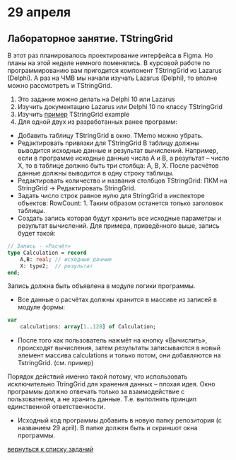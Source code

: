 # 29 апреля
## Лабораторное занятие. TStringGrid

В этот раз планировалось проектирование интерфейса в Figma. Но планы на этой неделе немного поменялись. В курсовой работе по программированию вам пригодится компонент TStringGrid из Lazarus (Delphi). А раз на ЧМВ мы начали изучать Lazarus (Delphi),  то вполне можно рассмотреть и  TStringGrid.

1. Это задание можно делать на Delphi 10 или Lazarus
1.  Изучить документацию Lazarus или Delphi 10 по классу TStringGrid
1. Изучить [пример](https://github.com/ivtipm/HCI/tree/master/1%20%D0%BA%D1%83%D1%80%D1%81) TStringGrid example
2. Для одной двух из разработанных ранее программ:
- Добавить таблицу TStringGrid в окно. TMemo можно убрать.
- Редактировать привязки для  TStringGrid
В таблицу должны выводится исходные данные и результат вычислений.  Например, если в программе исходные данные числа A и B, а результат – число X, то в таблице должно быть три столбца:  A, B, X.
После расчётов данные должны выводится в одну строку таблицы.
- Редактировать количество и названия столбцов TStringGrid: ПКМ на StringGrid → Редактировать StringGrid.
- Задать число строк равное нулю для StringGrid в инспекторе объектов: RowCount: 1. Таким образом останется только заголовок таблицы.
- Создать запись которая будут хранить все исходные параметры и результат вычислений. Для примера, приведённого выше, запись будет такой:
```pascal
// Запись - «Расчёт»
type Calculation = record
    A,B: real; // исходные данные
    X: type2;  // результат
end;
```
Запись должна быть объявлена в модуле логики программы.

- Все данные о расчётах должны хранится в массиве из записей в модуле формы:
```Pascal
var
    calculations: array[1..128] of Calculation;
```
- После того как пользователь нажмёт на кнопку «Вычислить», происходят вычисления, затем результаты записываются в новый элемент массива  calculations и только потом, они добавляются на TstringGrid. (см. пример)

Порядок действий именно такой потому, что использовать исключительно TtringGrid для хранения данных – плохая идея. Окно программы должно отвечать только за взаимодействие с пользователем, а не хранить данные. Т.е. выполнять принцип единственной ответственности.

- Исходный код программы добавить в новую папку репозитория (с названием 29 april). В папке должен быть и скриншот окна программы.


[вернуться к списку заданий](https://github.com/ivtipm/HCI/blob/master/Tasks-2020-spring/Tasks.%202020-spring.md)
